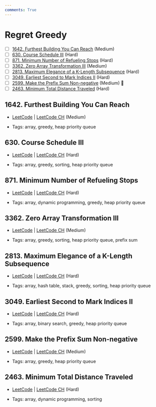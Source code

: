 ```yaml
---
comments: True
---
```


# Regret Greedy

- [ ] [1642. Furthest Building You Can Reach](https://leetcode.cn/problems/furthest-building-you-can-reach/) (Medium)
- [ ] [630. Course Schedule III](https://leetcode.cn/problems/course-schedule-iii/) (Hard)
- [ ] [871. Minimum Number of Refueling Stops](https://leetcode.cn/problems/minimum-number-of-refueling-stops/) (Hard)
- [ ] [3362. Zero Array Transformation III](https://leetcode.cn/problems/zero-array-transformation-iii/) (Medium)
- [ ] [2813. Maximum Elegance of a K-Length Subsequence](https://leetcode.cn/problems/maximum-elegance-of-a-k-length-subsequence/) (Hard)
- [ ] [3049. Earliest Second to Mark Indices II](https://leetcode.cn/problems/earliest-second-to-mark-indices-ii/) (Hard)
- [ ] [2599. Make the Prefix Sum Non-negative](https://leetcode.cn/problems/make-the-prefix-sum-non-negative/) (Medium) 👑
- [ ] [2463. Minimum Total Distance Traveled](https://leetcode.cn/problems/minimum-total-distance-traveled/) (Hard)

## 1642. Furthest Building You Can Reach

-   [LeetCode](https://leetcode.com/problems/furthest-building-you-can-reach/) | [LeetCode CH](https://leetcode.cn/problems/furthest-building-you-can-reach/) (Medium)

-   Tags: array, greedy, heap priority queue

## 630. Course Schedule III

-   [LeetCode](https://leetcode.com/problems/course-schedule-iii/) | [LeetCode CH](https://leetcode.cn/problems/course-schedule-iii/) (Hard)

-   Tags: array, greedy, sorting, heap priority queue

## 871. Minimum Number of Refueling Stops

-   [LeetCode](https://leetcode.com/problems/minimum-number-of-refueling-stops/) | [LeetCode CH](https://leetcode.cn/problems/minimum-number-of-refueling-stops/) (Hard)

-   Tags: array, dynamic programming, greedy, heap priority queue

## 3362. Zero Array Transformation III

-   [LeetCode](https://leetcode.com/problems/zero-array-transformation-iii/) | [LeetCode CH](https://leetcode.cn/problems/zero-array-transformation-iii/) (Medium)

-   Tags: array, greedy, sorting, heap priority queue, prefix sum

## 2813. Maximum Elegance of a K-Length Subsequence

-   [LeetCode](https://leetcode.com/problems/maximum-elegance-of-a-k-length-subsequence/) | [LeetCode CH](https://leetcode.cn/problems/maximum-elegance-of-a-k-length-subsequence/) (Hard)

-   Tags: array, hash table, stack, greedy, sorting, heap priority queue

## 3049. Earliest Second to Mark Indices II

-   [LeetCode](https://leetcode.com/problems/earliest-second-to-mark-indices-ii/) | [LeetCode CH](https://leetcode.cn/problems/earliest-second-to-mark-indices-ii/) (Hard)

-   Tags: array, binary search, greedy, heap priority queue

## 2599. Make the Prefix Sum Non-negative

-   [LeetCode](https://leetcode.com/problems/make-the-prefix-sum-non-negative/) | [LeetCode CH](https://leetcode.cn/problems/make-the-prefix-sum-non-negative/) (Medium)

-   Tags: array, greedy, heap priority queue

## 2463. Minimum Total Distance Traveled

-   [LeetCode](https://leetcode.com/problems/minimum-total-distance-traveled/) | [LeetCode CH](https://leetcode.cn/problems/minimum-total-distance-traveled/) (Hard)

-   Tags: array, dynamic programming, sorting
